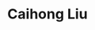 ---
title       : Caihong Liu
photo       : "caihong-liu.png"
occupation  : "Analyst"
projects      : 
  - projectid : seismic-sense
---